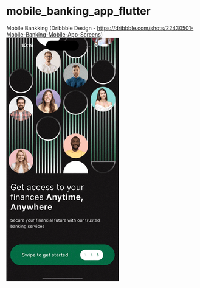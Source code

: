 # mobile_banking_app_flutter

Mobile Bankking (Dribbble Design - https://dribbble.com/shots/22430501-Mobile-Banking-Mobile-App-Screens)
![](https://github.com/jericvmiana/mobile_banking_app_flutter/blob/main/scr.gif)
